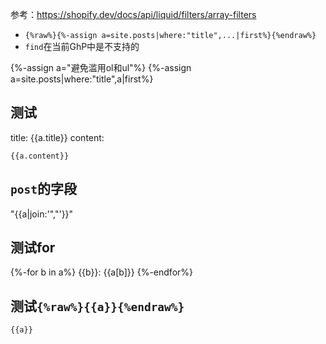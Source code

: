 参考：https://shopify.dev/docs/api/liquid/filters/array-filters
- `{%raw%}{%-assign a=site.posts|where:"title",...|first%}{%endraw%}`
- `find`在当前GhP中是不支持的

{%-assign a="避免滥用ol和ul"%}
{%-assign a=site.posts|where:"title",a|first%}

## 测试
title: {{a.title}}
content:
```
{{a.content}}
```

## `post`的字段
"{{a|join:'\",\"'}}"

## 测试for
{%-for b in a%}
{{b}}: {{a[b]}}
{%-endfor%}

## 测试`{%raw%}{{a}}{%endraw%}`
```
{{a}}
```
